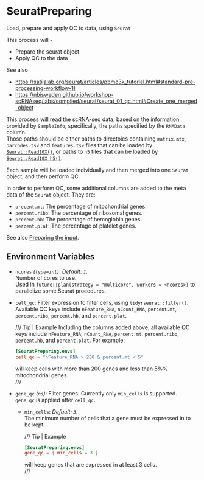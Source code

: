 # SeuratPreparing

Load, prepare and apply QC to data, using `Seurat`

This process will -
- Prepare the seurat object
- Apply QC to the data

See also
- <https://satijalab.org/seurat/articles/pbmc3k_tutorial.html#standard-pre-processing-workflow-1)>
- <https://nbisweden.github.io/workshop-scRNAseq/labs/compiled/seurat/seurat_01_qc.html#Create_one_merged_object>

This process will read the scRNA-seq data, based on the information provided by
`SampleInfo`, specifically, the paths specified by the `RNAData` column.<br />
Those paths should be either paths to directoies containing `matrix.mtx`,
`barcodes.tsv` and `features.tsv` files that can be loaded by
[`Seurat::Read10X()`](https://satijalab.org/seurat/reference/read10x),
or paths to `h5` files that can be loaded by
[`Seurat::Read10X_h5()`](https://satijalab.org/seurat/reference/read10x_h5).<br />

Each sample will be loaded individually and then merged into one `Seurat` object, and then perform QC.<br />

In order to perform QC, some additional columns are added to the meta data of the `Seurat` object. They are:<br />

- `precent.mt`: The percentage of mitochondrial genes.<br />
- `percent.ribo`: The percentage of ribosomal genes.<br />
- `precent.hb`: The percentage of hemoglobin genes.<br />
- `percent.plat`: The percentage of platelet genes.<br />

See also [Preparing the input](../preparing-input.md#scRNA-seq-data).<br />

## Environment Variables

- `ncores` *(`type=int`)*: *Default: `1`*. <br />
    Number of cores to use.<br />
    Used in `future::plan(strategy = "multicore", workers = <ncores>)`
    to parallelize some Seurat procedures.<br />
- `cell_qc`:
    Filter expression to filter cells, using
    `tidyrseurat::filter()`.<br />
    Available QC keys include `nFeature_RNA`, `nCount_RNA`,
    `percent.mt`, `percent.ribo`, `percent.hb`, and `percent.plat`.<br />

    /// Tip | Example
    Including the columns added above, all available QC keys include
    `nFeature_RNA`, `nCount_RNA`, `percent.mt`, `percent.ribo`, `percent.hb`,
    and `percent.plat`. For example:<br />

    ```toml
    [SeuratPreparing.envs]
    cell_qc = "nFeature_RNA > 200 & percent.mt < 5"
    ```
    will keep cells with more than 200 genes and less than 5%% mitochondrial
    genes.<br />
    ///

- `gene_qc` *(`ns`)*:
    Filter genes. Currently only `min_cells` is supported.<br />
    `gene_qc` is applied after `cell_qc`.<br />
    - `min_cells`: *Default: `3`*. <br />
        The minimum number of cells that a gene must be
        expressed in to be kept.<br />

        /// Tip | Example
        ```toml
        [SeuratPreparing.envs]
        gene_qc = { min_cells = 3 }
        ```
        will keep genes that are expressed in at least 3 cells.<br />
        ///

